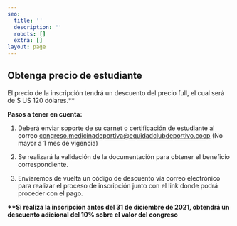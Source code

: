 ```yaml
---
seo:
  title: ''
  description: ''
  robots: []
  extra: []
layout: page
---
```

## Obtenga precio de estudiante

El precio de la inscripción tendrá un descuento del precio full, el cual será de $ US 120 dólares.\*\*

**Pasos a tener en cuenta:**

1.  Deberá enviar soporte de su carnet o certificación de estudiante al correo congreso.medicinadeportiva@equidadclubdeportivo.coop (No mayor a 1 mes de vigencia)

2.  Se realizará la validación de la documentación para obtener el beneficio correspondiente.

3.  Enviaremos de vuelta un código de descuento vía correo electrónico para realizar el proceso de inscripción junto con el link donde podrá proceder con el pago.

**\*\*Si realiza la inscripción antes del 31 de diciembre de 2021, obtendrá un descuento adicional del 10% sobre el valor del congreso**
